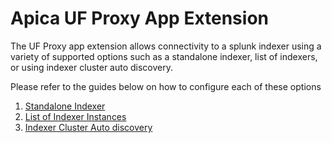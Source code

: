 # Apica UF Proxy App Extension

The UF Proxy app extension allows connectivity to a splunk indexer using a variety of supported options such as a standalone indexer, list of indexers, or using indexer cluster auto discovery.

Please refer to the guides below on how to configure each of these options

1. [Standalone Indexer](https://logflow-docs.logiq.ai/flow-management/data-transformation)
2. [List of Indexer Instances](https://logflow-docs.logiq.ai/splunk-forwarding/logiq-uf-proxy-app-extension/list-of-indexer-instances)
3. [Indexer Cluster Auto discovery](https://logflow-docs.logiq.ai/splunk-forwarding/logiq-uf-proxy-app-extension/indexer-discovery)
